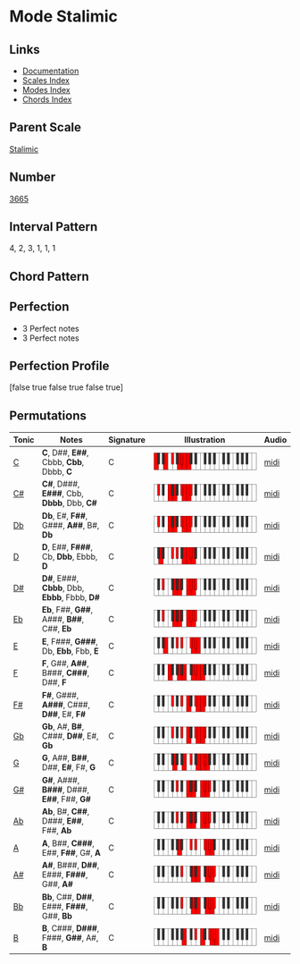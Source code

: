 # Mode Stalimic

## Links

- [Documentation](README.md)
- [Scales Index](Scales.md)
- [Modes Index](Modes.md)
- [Chords Index](Chords.md)

## Parent Scale

[Stalimic](ScaleStalimic.md)

## Number

[3665](https://ianring.com/musictheory/scales/3665)

## Interval Pattern

4, 2, 3, 1, 1, 1

## Chord Pattern



## Perfection

- 3 Perfect notes
- 3 Perfect notes

## Perfection Profile

[false true false true false true]

## Permutations

| Tonic | Notes | Signature | Illustration | Audio |
|-------|-------|-----------|--------------|-------|
| [C](ModeCNaturalStalimic.md) | **C**, D##, **E##**, Cbbb, **Cbb**, Dbbb, **C** | C | ![CNaturalStalimic](ModeCNaturalStalimic.png) | [midi](https://github.com/edipermadi/music/blob/main/docs/ModeCNaturalStalimic.mid?raw=true) |
| [C#](ModeCSharpStalimic.md) | **C#**, D###, **E###**, Cbb, **Dbbb**, Dbb, **C#** | C | ![CSharpStalimic](ModeCSharpStalimic.png) | [midi](https://github.com/edipermadi/music/blob/main/docs/ModeCSharpStalimic.mid?raw=true) |
| [Db](ModeDFlatStalimic.md) | **Db**, E#, **F##**, G###, **A##**, B#, **Db** | C | ![DFlatStalimic](ModeDFlatStalimic.png) | [midi](https://github.com/edipermadi/music/blob/main/docs/ModeDFlatStalimic.mid?raw=true) |
| [D](ModeDNaturalStalimic.md) | **D**, E##, **F###**, Cb, **Dbb**, Ebbb, **D** | C | ![DNaturalStalimic](ModeDNaturalStalimic.png) | [midi](https://github.com/edipermadi/music/blob/main/docs/ModeDNaturalStalimic.mid?raw=true) |
| [D#](ModeDSharpStalimic.md) | **D#**, E###, **Cbbb**, Dbb, **Ebbb**, Fbbb, **D#** | C | ![DSharpStalimic](ModeDSharpStalimic.png) | [midi](https://github.com/edipermadi/music/blob/main/docs/ModeDSharpStalimic.mid?raw=true) |
| [Eb](ModeEFlatStalimic.md) | **Eb**, F##, **G##**, A###, **B##**, C##, **Eb** | C | ![EFlatStalimic](ModeEFlatStalimic.png) | [midi](https://github.com/edipermadi/music/blob/main/docs/ModeEFlatStalimic.mid?raw=true) |
| [E](ModeENaturalStalimic.md) | **E**, F###, **G###**, Db, **Ebb**, Fbb, **E** | C | ![ENaturalStalimic](ModeENaturalStalimic.png) | [midi](https://github.com/edipermadi/music/blob/main/docs/ModeENaturalStalimic.mid?raw=true) |
| [F](ModeFNaturalStalimic.md) | **F**, G##, **A##**, B###, **C###**, D##, **F** | C | ![FNaturalStalimic](ModeFNaturalStalimic.png) | [midi](https://github.com/edipermadi/music/blob/main/docs/ModeFNaturalStalimic.mid?raw=true) |
| [F#](ModeFSharpStalimic.md) | **F#**, G###, **A###**, C###, **D##**, E#, **F#** | C | ![FSharpStalimic](ModeFSharpStalimic.png) | [midi](https://github.com/edipermadi/music/blob/main/docs/ModeFSharpStalimic.mid?raw=true) |
| [Gb](ModeGFlatStalimic.md) | **Gb**, A#, **B#**, C###, **D##**, E#, **Gb** | C | ![GFlatStalimic](ModeGFlatStalimic.png) | [midi](https://github.com/edipermadi/music/blob/main/docs/ModeGFlatStalimic.mid?raw=true) |
| [G](ModeGNaturalStalimic.md) | **G**, A##, **B##**, D##, **E#**, F#, **G** | C | ![GNaturalStalimic](ModeGNaturalStalimic.png) | [midi](https://github.com/edipermadi/music/blob/main/docs/ModeGNaturalStalimic.mid?raw=true) |
| [G#](ModeGSharpStalimic.md) | **G#**, A###, **B###**, D###, **E##**, F##, **G#** | C | ![GSharpStalimic](ModeGSharpStalimic.png) | [midi](https://github.com/edipermadi/music/blob/main/docs/ModeGSharpStalimic.mid?raw=true) |
| [Ab](ModeAFlatStalimic.md) | **Ab**, B#, **C##**, D###, **E##**, F##, **Ab** | C | ![AFlatStalimic](ModeAFlatStalimic.png) | [midi](https://github.com/edipermadi/music/blob/main/docs/ModeAFlatStalimic.mid?raw=true) |
| [A](ModeANaturalStalimic.md) | **A**, B##, **C###**, E##, **F##**, G#, **A** | C | ![ANaturalStalimic](ModeANaturalStalimic.png) | [midi](https://github.com/edipermadi/music/blob/main/docs/ModeANaturalStalimic.mid?raw=true) |
| [A#](ModeASharpStalimic.md) | **A#**, B###, **D##**, E###, **F###**, G##, **A#** | C | ![ASharpStalimic](ModeASharpStalimic.png) | [midi](https://github.com/edipermadi/music/blob/main/docs/ModeASharpStalimic.mid?raw=true) |
| [Bb](ModeBFlatStalimic.md) | **Bb**, C##, **D##**, E###, **F###**, G##, **Bb** | C | ![BFlatStalimic](ModeBFlatStalimic.png) | [midi](https://github.com/edipermadi/music/blob/main/docs/ModeBFlatStalimic.mid?raw=true) |
| [B](ModeBNaturalStalimic.md) | **B**, C###, **D###**, F###, **G##**, A#, **B** | C | ![BNaturalStalimic](ModeBNaturalStalimic.png) | [midi](https://github.com/edipermadi/music/blob/main/docs/ModeBNaturalStalimic.mid?raw=true) |

